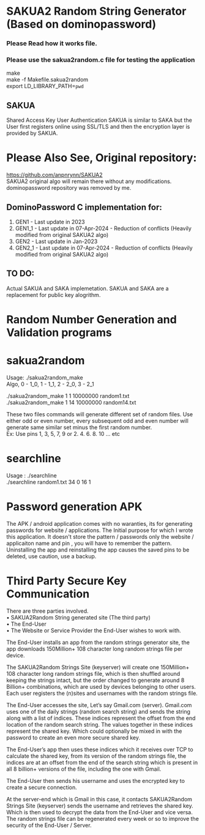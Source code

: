 # SAKUA2 Random String Generator (Based on dominopassword)

### Please Read how it works file.
### Please use the sakua2random.c file for testing the application
make   
make -f Makefile.sakua2random   
export LD_LIBRARY_PATH=`pwd`  


SAKUA
-----
Shared Access Key User Authentication
SAKUA is similar to SAKA but the User first registers online using SSL/TLS and then the encryption layer is provided by SAKUA.



Please Also See, Original repository:
=====================================
https://github.com/anpnrynn/SAKUA2   
SAKUA2 original algo will remain there without any modifications.   
dominopassword repository was removed by me.   



DominoPassword C implementation for:
------------------------------------
1. GEN1   - Last update in 2023
2. GEN1_1 - Last update in 07-Apr-2024 - Reduction of conflicts (Heavily modified from original SAKUA2 algo) 
3. GEN2   - Last update in Jan-2023 
4. GEN2_1 - Last update in 07-Apr-2024 - Reduction of conflicts (Heavily modified from original SAKUA2 algo) 


    
TO DO:
------
Actual SAKUA and SAKA implemetation. SAKUA and SAKA are a replacement for public key alogrithm.

   
   
Random Number Generation and Validation programs   
================================================    
sakua2random   
=============   
Usage: ./sakua2random_make <algo> <Start of pin> <Number of strings> <filename>   
	Algo, 0 - 1_0, 1 - 1_1, 2 - 2_0, 3 - 2_1    

 ./sakua2random_make 1 1 10000000  random1.txt   
 ./sakua2random_make 1 14 10000000 random14.txt    

These two files commands will generate different set of random files. Use either odd or even number, every subsequent odd and even number will generate same similar set minus the first random number.   
Ex: Use pins 1, 3, 5, 7, 9 or 2. 4. 6. 8. 10 ... etc   
   
searchline    
==========    
Usage : ./searchline <filename> <searchlineindex> <stringoffset> <stringlength> <substringsearch>   
./searchline random1.txt 34 0 16 1   
   
   
Password generation APK
=======================   
The APK / android application comes with no waranties, its for generating passwords for website / applications. The Initial purpose for which I wrote this application. It doesn't store the pattern / passwords only the website / applicaiton name and pin , you will have to remember the pattern.    
Uninstalling the app and reinstalling the app causes the saved pins to be deleted, use caution, use a backup.   

   
Third Party Secure Key Communication
====================================

There are three parties involved.    
• SAKUA2Random String generated site (The third party)   
• The End-User   
• The Website or Service Provider the End-User wishes to work with.   

The End-User installs an app from the random strings generator site, the app downloads 
150Million+ 108 character long random strings file per device.    

The SAKUA2Random Strings Site (keyserver) will create one 150Million+ 108 character 
long random strings file, which is then shuffled around keeping the strings intact, but 
the order changed to generate around 8 Billion+ combinations, which are used by 
devices belonging to other users. Each user registers the (n)sites and usernames with 
the random strings file.   

The End-User accesses the site, Let’s say Gmail.com (server). Gmail.com uses one of 
the daily strings (random search string) and sends the string along with a list of indices.
These indices represent the offset from the end location of the random search string. 
The values together in these indices represent the shared key. Which could optionally 
be mixed in with the password to create an even more secure shared key.    

The End-User’s app then uses these indices which it receives over TCP to calculate the 
shared key, from its version of the random strings file, the indices are at an offset from 
the end of the search string which is present in all 8 billion+ versions of the file, 
including the one with Gmail.   

The End-User then sends his username and uses the encrypted key to create a secure 
connection.      

At the server-end which is Gmail in this case, it contacts SAKUA2Random Strings Site
(keyserver) sends the username and retrieves the shared key. Which is then used to 
decrypt the data from the End-User and vice versa.
The random strings file can be regenerated every week or so to improve the security of 
the End-User / Server.   


